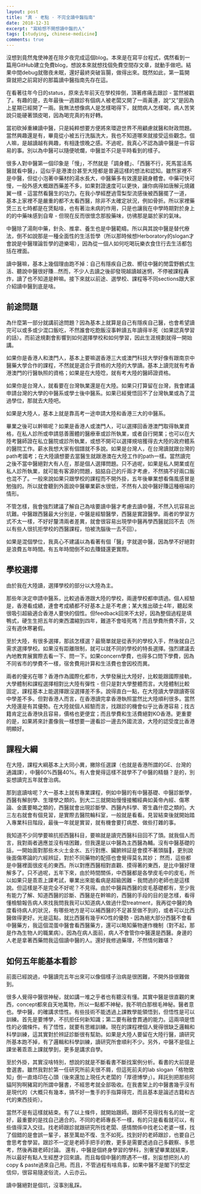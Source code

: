```yaml
---
layout: post
title: "真 · 老點 · 不完全讀中醫指南"
date: 2018-12-31
excerpt: "寫給想不開想讀中醫的人"
tags: [studying, chinese-medicine]
comments: true
---
```


沒想到竟然鬼使神差在除夕夜完成這個blog。本來是在寫平台程式，偶然看到一篇用GitHub建立免費blog，想說本來就想找個免費空間存文章，就動手做吧。結果中間debug就徹夜未眠，還好最終突破盲腸，做得出來。既然如此，第一篇開齋就把之前寫好的那篇讀中醫指南先存在這。

在看著往年今日的status，原來去年前天在學校摔倒，頂著疼痛去跟診 - 當然被戳了。有趣的是，去年最後一週跟診有個病人被老闆又開了一兩黃連，說“又”是因為上星期已經開了一兩。我無法想像病人是怎樣喝得下，就問病人怎樣喝，病人苦笑說只能硬著頭皮喝，因為喝完真的有好轉。

當初砍掉重練讀中醫，只是純粹想要方便將來環遊世界不用顧慮就醫和財政問題。當然興趣還是有，畢竟從小被五行洗腦洗大，我也不知道哪來就接受這些觀念。個人嘛，是越讀越有興趣，有相逢恨晚之感。不過呢，我真心不認為讀中醫是一件容易的事。別以為中醫可以隨便唬爛，中醫並不只是平時看到的樣子。

很多人對中醫第一個印象是「慢」，不然就是「調身體」、「西醫不行，死馬當活馬醫就看中醫」，這似乎是港澳台甚至大陸都是普遍這樣的想法和認知。雖然家裡不是中醫，但從小泡著中藥材的湯水長大，中醫藥多有效還是親身體會。中藥可快可慢，一般外感大概跟西藥差不多，如果對證速度可以更快，讓你病得如唐解元燒雞翼一樣 - 這當然看醫生的功力。在我小學經歷過雪梨型流感後被西醫擺了一道，基本上家裡不是嚴重的都不太看西醫，除非不太確定狀況，例如骨折。所以家裡藥煲三五七時都是在煲點啥，也有著治未病的作用，只是也讓我在中學時期對於身上的的中藥味感到自卑 - 但現在反而很懷念那股藥味，彷彿那是屬於家的氣味。

中醫除了湯劑中藥，針灸、推拿、養生也是中醫範疇。所以與其說中醫是替代療法，倒不如說那是一種全面性的生活哲學（所以那時候想Herboratory的slogan才會說是中醫理論哲學的遊樂場），因為從一個人如何吃喝玩樂衣食住行去生活都包括在裡面。

讀中醫嘛，基本上幾個理由跑不掉：自己有隱疾自己救、嚮往中醫的閒雲野鶴式生活、聽說中醫很好賺...然而，不少人去讀之後卻發現越讀越迷惘，不停被課程轟炸，讀了也不知道是幹嘛。接下來就以前途、選學校、課程等不同sections跟大家介紹讀中醫到底是啥。

## 前途問題

為什麼第一部分就講前途問題？因為基本上就算是自己有隱疾自己醫，也會希望讀完可以或多或少混口飯吃，不然誰會吃飽飯沒事幹讀五年讀得半死（如果認真學習的話）。而前途規劃會影響到如何選擇學校和如何學習，因此生涯規劃就得一開始講。

如果你是香港人和澳門人，基本上要嘛選香港三大或澳門科技大學好像有跟南京中醫藥大學合作的課程，不然就是選合乎資格的大陸的大學讀。基本上讀完就有考香港澳門的行醫執照的資格；如果是在大陸唸，就有考大陸的醫師證資格。

如果你是台灣人，就看要在台灣執業還是在大陸。如果只打算留在台灣，我會建議申請台灣的大學的中醫系或學士後中醫系。如果已經覺悟回不了台灣執業或為了混過學位，那就去大陸吧。

如果是大陸人，基本上就是靠高考一途申請大陸和香港三大的中醫系。

畢業之後可以幹嘛呢？如果是香港人或澳門人，可以選擇回香港澳門取得執業資格，在私人診所或申請慈善團體的醫療車或診所執業，或者自行開業；也可以在大陸考醫師證在私立醫院或診所執業，或想不開可以選擇規培獲得去大陸的政府體系的醫院工作。薪水我想大家有個譜就不多說。如果是台灣人，在台灣讀就跟台灣的path考國考；在大陸讀想要去當醫生就跟港澳在大陸工作的path一樣。當然讀完之後不當中醫絕對大有人在，那是個人選擇問題。只不過呢，如果是私人開業或在私人診所執業，就可能有客源的問題，掂掂自己的斤兩才考慮，不然搞不好兩口飯也混不了。一般來說如果只跟學校的課程而不開外掛，五年後畢業想看傷風感冒是勉強的。所以就會聽到外面說中醫畢業薪水很低，不然有人說中醫好賺這種極端的情形。

不管怎樣，我會強烈建議了解自己為啥要讀中醫才考慮去讀中醫，不然入坑容易出坑難。中醫跟西醫最大分別是，中醫是經驗醫學，西醫是實證醫學。兩者的學習方式不太一樣，不好好釐清兩者差異，就會很容易出現學中醫再學西醫就回不去（所以有些人很抗拒學校的西醫課程，怕被洗腦後一去不回）。

如果是混個學位，我真心不建議以為看著有個「醫」字就選中醫，因為學不好絕對是浪費五年時間。有五年時間倒不如去賺錢還更實際。

## 學校選擇

由於我在大陸讀，選擇學校的部分以大陸為主。

那些年決定申請中醫系，比較過香港跟大陸的學校，兩邊學校都申請過。個人經驗是，香港看成績，連會考成績都不好基本上是不考慮；某大推出碩士4年，聽起來很吸引超級適合香港人要快的個性。但feedback回來不太好，因為整個過程是填鴨式，硬生生把五年的東西濃縮到四年，難道不會噎死嗎？而且學費所費不菲，又沒有週休寒暑假。

至於大陸，有很多選擇，那該怎樣選？最簡單就是從表列的學校入手，然後就自己需求選擇學校。如果沒有距離限制，就可以就不同的學校的特長選擇。強烈建議去內地教育展實際去看一下、問一下。如果concern學費，也得多口問下學費，因為不同省市的學費不一樣，宿舍費用計算和生活費也會因校而異。

兩者的優劣在哪？香港作為國際化都市，大學發展比大陸好，比較能跟國際接軌，大學體制和課程選擇相對比大陸有彈性 - 但只是對大學整體而言。大陸體制比較固定，課程基本上能選擇跟沒選擇差不多。說得直白一點，在大陸讀大學跟讀寄宿中學差不多。但對香港人而言，在香港讀完拿香港執照當然比大陸順利很多。當然大陸還是有其優勢。在大陸就個人經驗而言，找跟診的機會似乎比香港容易；找古籍肯定比香港快且容易，價格也更便宜；而且學費和生活費絕對KO香港。更重要的是，如果將來計畫像我一樣想要一邊看診一邊去外國流浪，大陸的認受度比香港明顯好。

## 課程大綱

在大陸，課程大綱基本上大同小異，撇除任選課（也就是香港所謂的GE、台灣的通識課），中醫60%西醫40%。有人會覺得這樣不就學不了中醫的精髓？是的，別妄想讀完五年就會治病。

那到底讀啥呢？大一基本上就有專業課程，例如中醫的有中醫基礎、中醫診斷學，西醫有解剖學、生理學之類的。到大二三就開始慢慢接觸經典如黃帝內經、傷寒論、金匱要略之類的，西醫就會出現診斷學、西醫內科學、寄生蟲什麼之類的。大三左右就會有個見習，是實際去醫院輪科室，一般就是看看。見習結束後就開始踏入專業科目階段，最後一年就是實習，就有機會要打病歷、做些打雜的事。

我知道不少同學要嘛抗拒西醫科目，要嘛就是讀完西醫科目回不了頭。就我個人而言，我對兩者適應並沒有啥困難，但我還是以中醫為主西醫為輔。沒有中醫基礎的話，一開始面對那些木火土金水、五行對應、臟腑辨証是會摸不著頭腦🧠，更別說後面傷寒論的六經辨証，對於不同藥物的配搭也會覺得莫名其妙； 然而，這些都是中醫裡面很皮毛的東西。所以對應西醫相對直觀、摸得著的東西，是比中醫好理解多了。只不過呢，五年下來，由於時間關係，中西醫都是各學皮毛中的皮毛，所以如果只是乖乖上課考試，畢業出來能看病是超級困難 - 我問過的老師也是這樣說。但這樣是不是完全不好呢？不見得。由於中醫與西醫的皮毛基礎都有，至少我有能力了解、知道西醫的診斷、西醫是在幹嘛的，西醫的手段的目的是怎樣，看得懂檢驗報告病人來找我問我我可以知道病人做過什麼treatment，我再從中醫的角度看待病人的狀況，有哪些地方是可以補西醫的不足甚至做不到的，或者可以比西醫做得更好。光是這點，就比西醫有幾乎KO性的優勢 - 因為絕大部分西醫不會看中醫藥方，我這個混蛋中醫會看西醫藥方，還可以略知藥物運作機制（對不起，那是作為生物人的職業病）。因為在病人面前，病人不會管你中醫還是西醫。身邊的人老是拿著西藥問我這個讀中醫的人。還好我修過藥理，不然情何難堪？

## 如何五年能基本看診

前面已經說過，中醫讀完五年出來可以像個樣子治病是很困難，不開外掛很難做到。

很多人覺得中醫很神秘，就如講一堆之乎者也有聽沒有懂。其實中醫是很直觀的東西，concept都來自天地萬物，所以一點都不神秘，我不明白那根毛神秘。醫者意也。學中醫，的確講求悟性。有些技術不能透過上課教學能領悟到，但悟性是可以訓練。首先是要博學，不抗拒任何新知識；第二要有融會貫通的能力。這兩項是悟性的必備條件。有了悟性，就要有思維訓練。現在的課程裡個人覺得很缺乏邏輯和科學訓練，這其實對於辨証診斷很有幫助。如果是大陸人要留在大陸行醫，讀研究所基本跑不掉，有了邏輯和科學訓練，讀研究所會順利不少。另外，中醫不是個上課坐著乖乖上課就學到，更多是講求自學。

至於外掛，其實沒啥特別，想說的就是不斷看書不斷找案例分析。看書的大前提是會選書。雖然我對於第一任研究所前夫很不屑，但這死前夫的lab slogan「格物致知」倒一直烙印在心頭（後來還加上現任大老闆的「厚德博學」）。拜託別把那些阿貓阿狗啊豬寫的所謂中醫書，不經思考就全部吸收。在我書架上的中醫書幾乎沒有是現代的（大概只有幾本，搞不好一隻手的手指算得完，而且基本是論述古籍和古代的東西技術）。

當然不是有這樣就結束。有了以上條件，就開始跟師。跟師不見得找有名的就一定好，最重要的是找自己適合的。不同的老師專長不一樣，有的只是看看就可以，有些值得深入交往。找老師跟診就跟研究所找老闆、感情關係中找老公老婆一樣，找了個錯的是會誤一輩子，甚至萬劫不復、生不如死。找到好的老師跟診，也要自己會思考會學習。跟診不一定是老師手把手的教，更多是需要透過自己多觀察、多思考，然後再跟老師討論。
還有，中醫是個終身學習的學科，別奢望畢業就結束，所以最好有點人生經歷才回來讀。而且每個中醫的際遇不一樣，別妄想把別人的copy & paste過來自己用。而且，不管過程有啥鳥事，如果中醫不是閣下的堅定信仰，很容易隨波俗流，人云亦云。

讀中醫絕對是個坑，沒事別亂踩。

